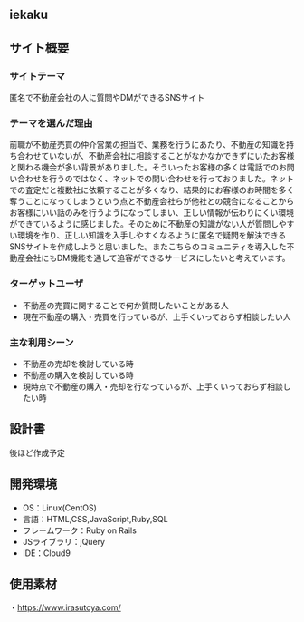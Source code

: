 ## iekaku

## サイト概要

### サイトテーマ
匿名で不動産会社の人に質問やDMができるSNSサイト

### テーマを選んだ理由
前職が不動産売買の仲介営業の担当で、業務を行うにあたり、不動産の知識を持ち合わせていないが、不動産会社に相談することがなかなかできずにいたお客様と関わる機会が多い背景がありました。そういったお客様の多くは電話でのお問い合わせを行うのではなく、ネットでの問い合わせを行っておりました。ネットでの査定だと複数社に依頼することが多くなり、結果的にお客様のお時間を多く奪うことになってしまうという点と不動産会社らが他社との競合になることからお客様にいい話のみを行うようになってしまい、正しい情報が伝わりにくい環境ができているように感じました。そのために不動産の知識がない人が質問しやすい環境を作り、正しい知識を入手しやすくなるように匿名で疑問を解決できるSNSサイトを作成しようと思いました。またこちらのコミュニティを導入した不動産会社にもDM機能を通して追客ができるサービスにしたいと考えています。

### ターゲットユーザ
* 不動産の売買に関することで何か質問したいことがある人
* 現在不動産の購入・売買を行っているが、上手くいっておらず相談したい人

### 主な利用シーン
* 不動産の売却を検討している時
* 不動産の購入を検討している時
* 現時点で不動産の購入・売却を行なっているが、上手くいっておらず相談したい時
​
## 設計書
後ほど作成予定
​
## 開発環境
- OS：Linux(CentOS)
- 言語：HTML,CSS,JavaScript,Ruby,SQL
- フレームワーク：Ruby on Rails
- JSライブラリ：jQuery
- IDE：Cloud9
​
## 使用素材
・https://www.irasutoya.com/

